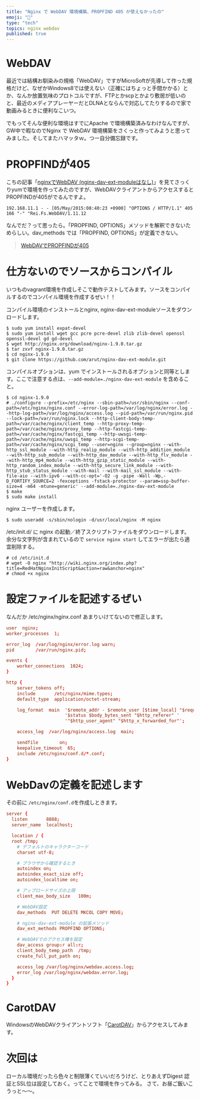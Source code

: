 ```yaml
---
title: "Nginx で WebDAV 環境構築、PROPFIND 405 が使えなかったの"
emoji: "📝"
type: "tech"
topics: nginx webdav
published: true
---
```


# WebDAV
最近では結構お馴染みの規格「WebDAV」ですがMicroSoftが先導して作った規格だけど、なぜかWindows8では使えない（正確にはちょっと手間かかる）とか、なんか放置気味のプロトコルですが、FTPとかscpとかより敷居が低いのと、最近のメディアプレーヤーだとDLNAとならんで対応してたりするので家で動画みるときに便利なこいつ。

でもってそんな便利な環境はすでにApache で環境構築済みなわけなんですが、GW中で暇なのでNginx で WebDAV 環境構築をさくっと作ってみようと思ってみました。そしてまたハマッタｗ。つー自分備忘録です。

# PROPFINDが405
こちの記事「[nginxでWebDAV (nginx-dav-ext-moduleはなし)](http://qiita.com/megmogmog1965/items/c23fb1b28f32c09e5501)」を見てさっくりyumで環境を作ってみたのですが、WebDAVクライアントからアクセスするとPROPFINDが405がでるんですよ。

```
192.168.11.1 - - [05/May/2015:08:40:23 +0900] "OPTIONS / HTTP/1.1" 405 166 "-" "Rei.Fs.WebDAV/1.11.12
```

なんでだ？って思ったら。「PROPFIND, OPTIONS」メソッドを解釈できないためらしい。dav_methods では「PROPFIND, OPTIONS」が定義できない。

> [WebDAVでPROPFINDが405](http://lunatear.net/archives/000520.html)

# 仕方ないのでソースからコンパイル
いつものvagrant環境を作成しそこで動作テストしてみます。ソースをコンパイルするのでコンパイル環境を作成するぜい！！

コンパイル環境のインストールとnginx, nginx-dav-ext-moduleソースをダウンロードします。

```
$ sudo yum install expat-devel
$ sudo yum install wget gcc pcre pcre-devel zlib zlib-devel openssl openssl-devel gd gd-devel
$ wget http://nginx.org/download/nginx-1.9.0.tar.gz
$ tar zxvf nginx-1.9.0.tar.gz 
$ cd nginx-1.9.0
$ git clone https://github.com/arut/nginx-dav-ext-module.git
```

コンパイルオプションは、yum でインストールされるオプションと同等とします。ここで注意する点は、```--add-module=./nginx-dav-ext-module``` を含めること。

```
$ cd nginx-1.9.0
# ./configure --prefix=/etc/nginx --sbin-path=/usr/sbin/nginx --conf-path=/etc/nginx/nginx.conf --error-log-path=/var/log/nginx/error.log --http-log-path=/var/log/nginx/access.log --pid-path=/var/run/nginx.pid --lock-path=/var/run/nginx.lock --http-client-body-temp-path=/var/cache/nginx/client_temp --http-proxy-temp-path=/var/cache/nginx/proxy_temp --http-fastcgi-temp-path=/var/cache/nginx/fastcgi_temp --http-uwsgi-temp-path=/var/cache/nginx/uwsgi_temp --http-scgi-temp-path=/var/cache/nginx/scgi_temp --user=nginx --group=nginx --with-http_ssl_module --with-http_realip_module --with-http_addition_module --with-http_sub_module --with-http_dav_module --with-http_flv_module --with-http_mp4_module --with-http_gzip_static_module --with-http_random_index_module --with-http_secure_link_module --with-http_stub_status_module --with-mail --with-mail_ssl_module --with-file-aio --with-ipv6 --with-cc-opt='-O2 -g -pipe -Wall -Wp,-D_FORTIFY_SOURCE=2 -fexceptions -fstack-protector --param=ssp-buffer-size=4 -m64 -mtune=generic' --add-module=./nginx-dav-ext-module
$ make
$ sudo make install
```

nginx ユーザーを作成します。

```
$ sudo useradd -s/sbin/nologin -d/usr/local/nginx -M nginx
```

/etc/init.d/ に nginx の起動／終了スクリプトファイルをダウンロードします。
余分な文字列が含まれているので ```service nginx start``` してエラーが出たら適宜削除する。

```
# cd /etc/init.d
# wget -O nginx "http://wiki.nginx.org/index.php?title=RedHatNginxInitScript&action=raw&anchor=nginx"
# chmod +x nginx
```

# 設定ファイルを記述するぜい
なんだか /etc/nginx/nginx.conf あまりいけてないので修正します。

```text:/etc/nginx/nginx.conf
user  nginx;
worker_processes  1;

error_log  /var/log/nginx/error.log warn;
pid        /var/run/nginx.pid;

events {
    worker_connections  1024;
}

http {
    server_tokens off;
    include       /etc/nginx/mime.types;
    default_type  application/octet-stream;

    log_format  main  '$remote_addr - $remote_user [$time_local] "$request" '
                      '$status $body_bytes_sent "$http_referer" '
                      '"$http_user_agent" "$http_x_forwarded_for"';

    access_log  /var/log/nginx/access.log  main;

    sendfile        on;
    keepalive_timeout  65;
    include /etc/nginx/conf.d/*.conf;
}
```

# WebDavの定義を記述します
その前に ```/etc/nginx/conf.d```を作成しときます。

```text:/etc/nginx/conf.d/webdav.conf
server {
  listen       8888;
  server_name  localhost;

  location / {
  root /tmp;
    # デフォルトのキャラクターコード
    charset utf-8;

    # ブラウザから確認するとき
    autoindex on;
    autoindex_exact_size off;
    autoindex_localtime on;

    # アップロードサイズの上限
    client_max_body_size   100m;

    # WebDAV設定
    dav_methods  PUT DELETE MKCOL COPY MOVE;

    # nginx-dav-ext-module の拡張メソッド
    dav_ext_methods PROPFIND OPTIONS;

    # WebDAVでのアクセス権を設定
    dav_access group:r all:r;
    client_body_temp_path  /tmp;
    create_full_put_path on;

    access_log /var/log/nginx/webdav.access.log;
    error_log /var/log/nginx/webdav.error.log;
  }
}
```

# CarotDAV
WindowsのWebDAVクライアントソフト「[CarotDAV](http://rei.to/carotdav.html)」からアクセスしてみます。

# 次回は
ローカル環境だったら色々と制限薄くていいだろうけど、とりあえずDigest 認証とSSL位は設定しておく。ってことで環境を作ってみる。
さて、お昼ご飯いこうっと～～。




